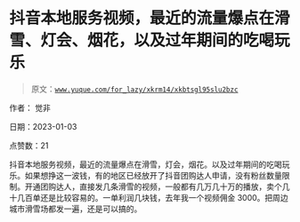 # 抖音本地服务视频，最近的流量爆点在滑雪、灯会、烟花，以及过年期间的吃喝玩乐

> 原文：[`www.yuque.com/for_lazy/xkrm14/xkbtsgl95slu2bzc`](https://www.yuque.com/for_lazy/xkrm14/xkbtsgl95slu2bzc)



作者： 觉非 

日期：2023-01-03 

点赞数：21 

抖音本地服务视频，最近的流量爆点在滑雪，灯会，烟花。以及过年期间的吃喝玩乐。如果想挣这一波钱，有的地区已经放开了抖音团购达人申请，没有粉丝数量限制。开通团购达人，直接发几条滑雪的视频，一般都有几万几十万的播放，卖个几十几百单还是比较容易的。一单利润几块钱，去年我一个视频佣金 3000。把周边城市滑雪场都发一遍，还是可以搞的。 

